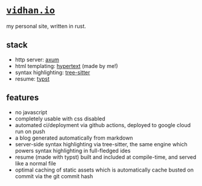 # [`vidhan.io`](https://vidhan.io)

my personal site, written in rust.

## stack

- http server: [axum](https://docs.rs/axum)
- html templating: [hypertext](https://docs.rs/hypertext) (made by me!)
- syntax highlighting: [tree-sitter](https://tree-sitter.github.io/tree-sitter/)
- resume: [typst](https://typst.app)

## features

- no javascript
- completely usable with css disabled
- automated ci/deployment via github actions, deployed to google cloud run on push
- a blog generated automatically from markdown
- server-side syntax highlighting via tree-sitter, the same engine which powers syntax highlighting in full-fledged ides
- resume (made with typst) built and included at compile-time, and served like a normal file
- optimal caching of static assets which is automatically cache busted on commit via the git commit hash
